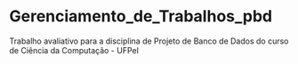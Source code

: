 # Gerenciamento_de_Trabalhos_pbd
Trabalho avaliativo para a disciplina de Projeto de Banco de Dados do curso de Ciência da Computação - UFPel
